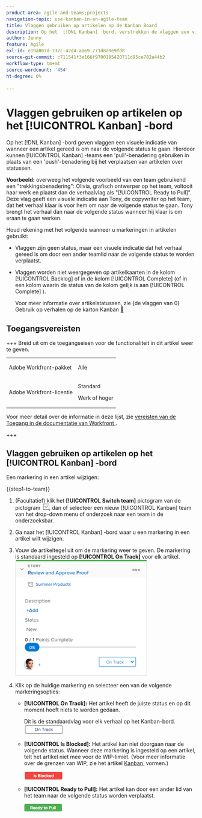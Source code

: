 ```yaml
---
product-area: agile-and-teams;projects
navigation-topic: use-kanban-in-an-agile-team
title: Vlaggen gebruiken op artikelen op de Kanban Board
description: Op het  [!DNL Kanban]  bord, verstrekken de vlaggen een visuele aanwijzing van wanneer een verhaal aan de volgende status klaar is te bewegen. Hierdoor kunnen Kanban-teams een "pull"-benadering gebruiken in plaats van een "push"-benadering bij het verplaatsen van artikelen over statussen.
author: Jenny
feature: Agile
exl-id: e19a007d-737c-42d4-aa69-771d8a9e9fd8
source-git-commit: c711541f3e166f9700195420711d95ce782a44b2
workflow-type: tm+mt
source-wordcount: '454'
ht-degree: 0%

---
```


# Vlaggen gebruiken op artikelen op het [!UICONTROL Kanban] -bord

Op het [!DNL Kanban] -bord geven vlaggen een visuele indicatie van wanneer een artikel gereed is om naar de volgende status te gaan. Hierdoor kunnen [!UICONTROL Kanban] -teams een &#39;pull&#39;-benadering gebruiken in plaats van een &#39;push&#39;-benadering bij het verplaatsen van artikelen over statussen.

**Voorbeeld:** overweeg het volgende voorbeeld van een team gebruikend een &quot;trekkingsbenadering&quot;: Olivia, grafisch ontwerper op het team, voltooit haar werk en plaatst dan de verhaalvlag als &quot;[!UICONTROL Ready to Pull]&quot;. Deze vlag geeft een visuele indicatie aan Tony, de copywriter op het team, dat het verhaal klaar is voor hem om naar de volgende status te gaan. Tony brengt het verhaal dan naar de volgende status wanneer hij klaar is om eraan te gaan werken.

Houd rekening met het volgende wanneer u markeringen in artikelen gebruikt:

* Vlaggen zijn geen status, maar een visuele indicatie dat het verhaal gereed is om door een ander teamlid naar de volgende status te worden verplaatst.
* Vlaggen worden niet weergegeven op artikelkaarten in de kolom [!UICONTROL Backlog] of in de kolom [!UICONTROL Complete] (of in een kolom waarin de status van de kolom gelijk is aan [!UICONTROL Complete] ).

  Voor meer informatie over artikelstatussen, zie {de vlaggen van 0} Gebruik op verhalen op de karton Kanban [&#128279;](#updating-the-status-of-stories-and-subtasks)

## Toegangsvereisten

+++ Breid uit om de toegangseisen voor de functionaliteit in dit artikel weer te geven.

<table style="table-layout:auto"> 
 <col> 
 </col> 
 <col> 
 </col> 
 <tbody> 
  <tr> 
   <td role="rowheader">Adobe Workfront-pakket</td> 
   <td> <p>Alle</p> </td> 
  </tr> 
  <tr> 
   <td role="rowheader">Adobe Workfront-licentie</td> 
   <td> <p>Standard</p> 
   <p>Werk of hoger</p> </td> 
  </tr>
 </tbody> 
</table>

Voor meer detail over de informatie in deze lijst, zie [&#x200B; vereisten van de Toegang in de documentatie van Workfront &#x200B;](/help/quicksilver/administration-and-setup/add-users/access-levels-and-object-permissions/access-level-requirements-in-documentation.md).

+++

## Vlaggen gebruiken op artikelen op het [!UICONTROL Kanban] -bord

Een markering in een artikel wijzigen:

{{step1-to-team}}

1. (Facultatief) klik het **[!UICONTROL Switch team]** pictogram van de pictogram ![&#x200B; Schakelaar teampictogram &#x200B;](assets/switch-team-icon.png), dan of selecteer een nieuw [!UICONTROL Kanban] team van het drop-down menu of onderzoek naar een team in de onderzoeksbar.

1. Ga naar het [!UICONTROL Kanban] -bord waar u een markering in een artikel wilt wijzigen.
1. Vouw de artikeltegel uit om de markering weer te geven.
De markering is standaard ingesteld op **[!UICONTROL On Track]** voor elk artikel.
   ![&#x200B; Kanban kaart &#x200B;](assets/agile-storycard-kanban-2021-350x308.png)

1. Klik op de huidige markering en selecteer een van de volgende markeringsopties:

   * **[!UICONTROL On Track]:** Het artikel heeft de juiste status en op dit moment hoeft niets te worden gedaan.

     Dit is de standaardvlag voor elk verhaal op het Kanban-bord.
     ![&#x200B; kanban_flag_ontrack.png &#x200B;](assets/kanban-flag-ontrack.png)

   * **[!UICONTROL Is Blocked]:** Het artikel kan niet doorgaan naar de volgende status. Wanneer deze markering is ingesteld op een artikel, telt het artikel niet mee voor de WIP-limiet. (Voor meer informatie over de grenzen van WIP, zie het artikel [&#x200B; Kanban &#x200B;](../../agile/get-started-with-agile-in-workfront/configure-kanban.md) vormen.)

     ![&#x200B; kanban_flag_locked.png &#x200B;](assets/kanban-flag-blocked.png)

   * **[!UICONTROL Ready to Pull]:** Het artikel kan door een ander lid van het team naar de volgende status worden verplaatst.

     ![&#x200B; kanban_flag_ready.png &#x200B;](assets/kanban-flag-ready.png)
